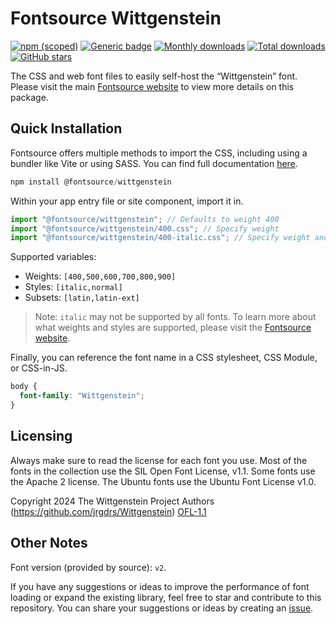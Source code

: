 # Fontsource Wittgenstein

[![npm (scoped)](https://img.shields.io/npm/v/@fontsource/wittgenstein?color=brightgreen)](https://www.npmjs.com/package/@fontsource/wittgenstein) [![Generic badge](https://img.shields.io/badge/fontsource-passing-brightgreen)](https://github.com/fontsource/fontsource) [![Monthly downloads](https://badgen.net/npm/dm/@fontsource/wittgenstein)](https://github.com/fontsource/fontsource) [![Total downloads](https://badgen.net/npm/dt/@fontsource/wittgenstein)](https://github.com/fontsource/fontsource) [![GitHub stars](https://img.shields.io/github/stars/fontsource/fontsource.svg?style=social&label=Star)](https://github.com/fontsource/fontsource/stargazers)

The CSS and web font files to easily self-host the “Wittgenstein” font. Please visit the main [Fontsource website](https://fontsource.org/fonts/wittgenstein) to view more details on this package.

## Quick Installation

Fontsource offers multiple methods to import the CSS, including using a bundler like Vite or using SASS. You can find full documentation [here](https://fontsource.org/docs/getting-started/introduction).

```javascript
npm install @fontsource/wittgenstein
```

Within your app entry file or site component, import it in.

```javascript
import "@fontsource/wittgenstein"; // Defaults to weight 400
import "@fontsource/wittgenstein/400.css"; // Specify weight
import "@fontsource/wittgenstein/400-italic.css"; // Specify weight and style
```

Supported variables:
- Weights: `[400,500,600,700,800,900]`
- Styles: `[italic,normal]`
- Subsets: `[latin,latin-ext]`

> Note: `italic` may not be supported by all fonts. To learn more about what weights and styles are supported, please visit the [Fontsource website](https://fontsource.org/fonts/wittgenstein).

Finally, you can reference the font name in a CSS stylesheet, CSS Module, or CSS-in-JS.

```css
body {
  font-family: "Wittgenstein";
}
```

## Licensing
Always make sure to read the license for each font you use. Most of the fonts in the collection use the SIL Open Font License, v1.1. Some fonts use the Apache 2 license. The Ubuntu fonts use the Ubuntu Font License v1.0.

Copyright 2024 The Wittgenstein Project Authors (https://github.com/jrgdrs/Wittgenstein)
[OFL-1.1](http://scripts.sil.org/OFL)

## Other Notes
Font version (provided by source): `v2`.

If you have any suggestions or ideas to improve the performance of font loading or expand the existing library, feel free to star and contribute to this repository. You can share your suggestions or ideas by creating an [issue](https://github.com/fontsource/fontsource/issues).